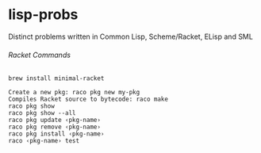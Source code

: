 # lisp-probs

Distinct problems written in Common Lisp, Scheme/Racket, ELisp and SML

###### Racket Commands
```properties
brew install minimal-racket

Create a new pkg: raco pkg new my-pkg
Compiles Racket source to bytecode: raco make
raco pkg show
raco pkg show --all
raco pkg update ‹pkg-name›
raco pkg remove ‹pkg-name›
raco pkg install ‹pkg-name›
raco ‹pkg-name› test

```
